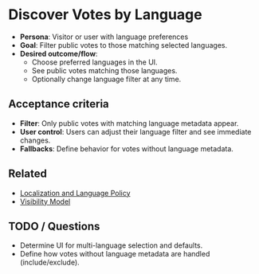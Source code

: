 # Discover Votes by Language

- **Persona**: Visitor or user with language preferences
- **Goal**: Filter public votes to those matching selected languages.
- **Desired outcome/flow**:
  - Choose preferred languages in the UI.
  - See public votes matching those languages.
  - Optionally change language filter at any time.

## Acceptance criteria
- **Filter**: Only public votes with matching language metadata appear.
- **User control**: Users can adjust their language filter and see immediate changes.
- **Fallbacks**: Define behavior for votes without language metadata.

## Related
- [Localization and Language Policy](../server/localization-and-language-policy.md)
- [Visibility Model](../server/visibility-model.md)

## TODO / Questions
- Determine UI for multi-language selection and defaults.
- Define how votes without language metadata are handled (include/exclude).
